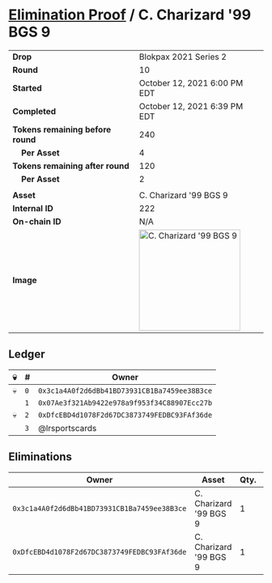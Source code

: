 # [Elimination Proof](./readme.md) / C. Charizard &#039;99 BGS 9

|||
|---|---|
| **Drop** | Blokpax 2021 Series 2 |
| **Round** | 10 |
| **Started** | October 12, 2021 6:00 PM EDT |
| **Completed** | October 12, 2021 6:39 PM EDT |
| **Tokens remaining before round** | 240 |
| **&nbsp;&nbsp;&nbsp;&nbsp;Per Asset** | 4 |
| **Tokens remaining after round** | 120 |
| **&nbsp;&nbsp;&nbsp;&nbsp;Per Asset** | 2 |
| | |
| **Asset** | C. Charizard &#039;99 BGS 9 |
| **Internal ID** | 222 |
| **On-chain ID** | N/A |
| **Image** | <img src="https://tcdn.blokpax.com/9484ebfa-6307-4bc7-86f9-a31383a7130c/8bf4fd3fb20b45820519d22cb709f76a2a1fc34a208d25e01ed3a50e65c78f01.jpg" height="200" alt="C. Charizard &#039;99 BGS 9" /> |

## Ledger

| 💀 | # | Owner |
| --- | --- | --- |
| 💀 | `0` | `0x3c1a4A0f2d6dBb41BD73931CB1Ba7459ee38B3ce` |
|  | `1` | `0x07Ae3f321Ab9422e978a9f953f34C88907Ecc27b` |
| 💀 | `2` | `0xDfcEBD4d1078F2d67DC3873749FEDBC93FAf36de` |
|  | `3` | @lrsportscards |


## Eliminations

| Owner | Asset | Qty. | Transaction |
| --- | --- | --- | --- |
| `0x3c1a4A0f2d6dBb41BD73931CB1Ba7459ee38B3ce` | C. Charizard '99 BGS 9 | 1 | [Polygonscan](https://polygonscan.com/tx/0x227301d06375a35dba21b6ade17dfe31ab98932932985bdf3d19636e91dfd025) |
| `0xDfcEBD4d1078F2d67DC3873749FEDBC93FAf36de` | C. Charizard '99 BGS 9 | 1 | [Polygonscan](https://polygonscan.com/tx/0x653fc4a17523d44cc5025117225c9494db66689cc06c6b46a6e361ddce3f78cb) |
